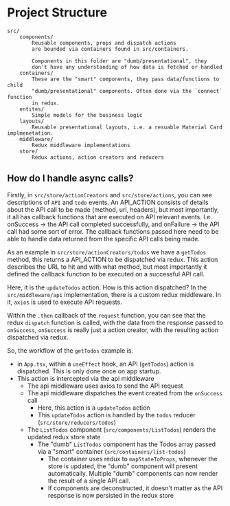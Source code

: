 # Project Structure

```
src/
    components/
        Reusable components, props and dispatch actions 
        are bounded via containers found in src/containers.

        Components in this folder are "dumb/presentational", they
        don't have any understanding of how data is fetched or handled
    containers/
        These are the "smart" components, they pass data/functions to child
        "dumb/presentational" components. Often done via the `connect` function
        in redux.
    entites/
        Simple models for the business logic
    layouts/
        Reusable presentational layouts, i.e. a resuable Material Card implmenetation.
    middleware/
        Redux middleware implementations
    store/
        Redux actions, action creators and reducers
```

## How do I handle async calls?

Firstly, in `src/store/actionCreators` and `src/store/actions`, you can see descriptions of `API` and `todo` events.
An API_ACTION consists of details about the API call to be made (method, url, headers), but most importantly, it all has 
callback functions that are executed on API relevant events. I.e. onSuccess -> the API call completed successfully, and 
onFailure -> the API call had some sort of error. The callback functions passed here need to be able to handle data 
returned from the specific API calls being made.

As an example in `src/store/actionCreators/todos` we have a `getTodos` method, this returns a API_ACTION to be dispatched
via redux. This action describes the URL to hit and with what method, but most importantly it defined the callback function
to be executed on a successful API call. 

Here, it is the `updateTodos` action. How is this action dispatched? In the `src/middleware/api` implementation, there is a 
custom redux middleware. In it, `axios` is used to execute API requests. 

Within the `.then` callback of the `request` function, you can see that the redux `dispatch` function is called, with the 
data from the response passed to `onSuccess`, `onSuccess` is really just a action creator, with the resulting action
dispatched via redux. 

So, the workflow of the `getTodos` example is. 
- in `App.tsx`, within a `useEffect` hook, an API (`getTodos`) action is dispatched. This is only done once on app startup.
- This action is intercepted via the api middleware
    - The api middleware uses axios to send the API request
    - The api middleware dispatches the event created from the `onSuccess` call
        - Here, this action is a `updateTodos` action
        - This `updateTodos` action is handled by the `todos` reducer (`src/store/reducers/todos`)
    - The `ListTodos` component (`src/components/ListTodos`) renders the updated redux store state
        - The "dumb" `ListTodos` component has the Todos array passed via a "smart" container (`src/containers/list-todos`)
            - The container uses redux to `mapStateToProps`, whenever the store is updated, the "dumb" component will present
              automatically. Multiple "dumb" components can now render the result of a single API call.
            - If components are deconstructed, it doesn't matter as the API response is now persisted in the redux store
             
 
